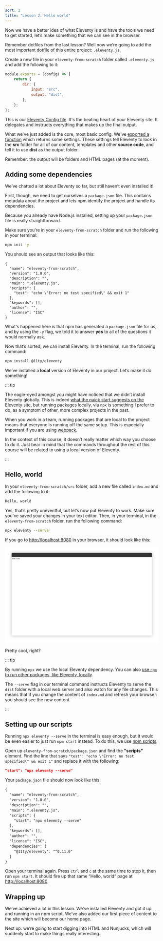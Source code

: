 ```yaml
---
sort: 2
title: "Lesson 2: Hello world"
---
```


Now we have a better idea of what Eleventy is and have the tools we need to get started, let’s make something that we can see in the browser.

Remember dotfiles from the last lesson? Well now we’re going to add the most important dotfile of this entire project: `.eleventy.js`.

Create a new file in your `eleventy-from-scratch` folder called `.eleventy.js` and add the following to it:

```javascript
module.exports = (config) => {
    return {
        dir: {
            input: "src",
            output: "dist",
        },
    };
};
```

This is our [Eleventy Config file](https://www.11ty.dev/docs/config/). It's the beating heart of your Eleventy site. It delegates and instructs everything that makes up the final output.

What we've just added is the core, most basic config. We've [exported a function](https://nodejs.org/docs/latest-v12.x/api/modules.html#modules_module_exports) which returns some settings. These settings tell Eleventy to look in the **src** folder for all of our content, templates and other **source code**, and tell it to use **dist** as the output folder.

Remember: the output will be folders and HTML pages (at the moment).

## Adding some dependencies

We’ve chatted a lot about Eleventy so far, but still haven’t even installed it!

First, though, we need to get ourselves a `package.json` file. This contains metadata about the project and lets npm identify the project and handle its dependencies.

Because you already have Node.js installed, setting up your `package.json` file is really straightforward.

Make sure you're in your
`eleventy-from-scratch` folder and run the following in your terminal:

```bash
npm init -y
```

You should see an output that looks like this:

```
{
  "name": "eleventy-from-scratch",
  "version": "1.0.0",
  "description": "",
  "main": ".eleventy.js",
  "scripts": {
    "test": "echo \"Error: no test specified\" && exit 1"
  },
  "keywords": [],
  "author": "",
  "license": "ISC"
}
```

What's happened here is that npm has generated a `package.json` file for us, and by using the `-y` flag, we told it to answer **yes** to all of the questions it would normally ask.

Now that’s sorted, we can install Eleventy. In the terminal, run the following command:

```bash
npm install @11ty/eleventy
```

We’ve installed a **local** version of Eleventy in our project. Let’s make it do something!

::: tip

The eagle-eyed amongst you might have noticed that we didn’t install Eleventy globally. This is indeed [what the quick start suggests on the Eleventy site](https://www.11ty.dev/), but running packages locally, via `npx` is something I prefer to do, as a symptom of other, more complex projects in the past.

When you work in a team, running packages that are local to the project means that everyone is running off the same setup. This is especially important if you are using [webpack](https://webpack.js.org/).

In the context of this course, it doesn’t really matter which way you choose to do it. Just bear in mind that the commands throughout the rest of this course will be related to using a local version of Eleventy.

:::

## Hello, world

In your `eleventy-from-scratch/src` folder, add a new file called
`index.md` and add the following to it:

```markdown
Hello, world
```

Yes, that’s pretty uneventful, but let’s now put Eleventy to work. Make sure you've saved your changes in your text editor. Then, in your terminal, in the `eleventy-from-scratch` folder, run the following command:

```bash
npx eleventy --serve
```

If you go to <http://localhost:8080> in your browser, it should look like this:

![Hello, world in a Google Chrome browser window](/images/courses/learn-eleventy-from-scratch/ss-hello-world.jpg)

Pretty cool, right?

::: tip

By running `npx` we use the local Eleventy dependency. You can also [use `npx` to run other packages, like Eleventy, locally](https://css-tricks.com/possibly-the-easiest-way-to-run-an-ssg/).

The `--serve` flag in our terminal command instructs Eleventy to serve the `dist` folder with a local web server and also watch for any file changes. This means that if you change the content of `index.md` and refresh your browser: you should see the new content.

:::

## Setting up our scripts

Running `npx eleventy --serve` in the terminal is easy enough, but it would be even easier to just run `npm start` instead. To do this, we use [npm scripts](https://docs.npmjs.com/misc/scripts).

Open up `eleventy-from-scratch/package.json` and find the **"scripts"** element. Find the line that says `"test": "echo \"Error: no test specified\" && exit 1"` and replace it with the following:

```json
"start": "npx eleventy --serve"
```

Your `package.json` file should now look like this:

```diff
{
  "name": "eleventy-from-scratch",
  "version": "1.0.0",
  "description": "",
  "main": ".eleventy.js",
  "scripts": {
    "start": "npx eleventy --serve"
  },
  "keywords": [],
  "author": "",
  "license": "ISC",
  "dependencies": {
    "@11ty/eleventy": "^0.11.0"
  }
}
```

Open your terminal again. Press `ctrl` and `c` at the same time to stop it, then run `npm start`. It should fire up that same “Hello, world” page at <http://localhost:8080>.

## Wrapping up

We’ve achieved a lot in this lesson. We’ve installed Eleventy and got it up and running in an npm script. We’ve also added our first piece of content to the site which will become our home page.

Next up: we’re going to start digging into HTML and Nunjucks, which will suddenly start to make things really interesting.
